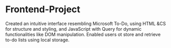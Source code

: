 # Frontend-Project
Created an intuitive interface resembling Microsoft To-Do, using HTML &CS for structure and styling, and JavaScript with Query for dynamic functionalities like DOM manipulation. Enabled users ot store and retrieve to-do lists using local storage.
